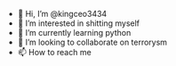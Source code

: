 - 👋 Hi, I’m @kingceo3434
- 👀 I’m interested in shitting myself
- 🌱 I’m currently learning python
- 💞️ I’m looking to collaborate on terrorysm
- 📫 How to reach me 

<!---
kingceo3434/kingceo3434 is a ✨ special ✨ repository because its `README.md` (this file) appears on your GitHub profile.
You can click the Preview link to take a look at your changes.
--->
